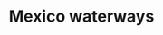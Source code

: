 ---
title: Mexico waterways
attribution: Natural Earth
attribution-url: http://www.naturalearthdata.com/downloads/
id: waterways
source-url: mapbox://mappingfuture.gf3tmx6r
layer: waterways
tags:
  - line
line-color: '#0b1ce4'
line-width: 0.5
---
